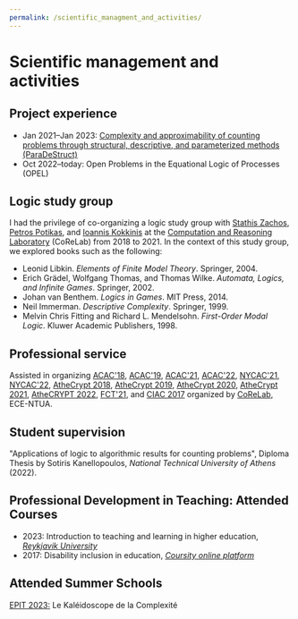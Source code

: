 ```yaml
---
permalink: /scientific_managment_and_activities/
---
```


# Scientific management and activities

## Project experience  
- Jan 2021–Jan 2023: <A href="https://corelab.ntua.gr/paradestruct/">Complexity and approximability of counting problems through structural, descriptive, and parameterized methods (ParaDeStruct)</A>
- Oct 2022–today: Open Problems in the Equational Logic of Processes (OPEL)

## Logic study group

I had the privilege of co-organizing a logic study group with <A href="http://www.corelab.ntua.gr/~zachos/">Stathis Zachos</A>, <A href="http://users.softlab.ntua.gr/~ppotik/">Petros Potikas</A>, and <A href="https://sites.google.com/site/ykokkinis/">Ioannis Kokkinis</A> at the <A href="https://corelab.ntua.gr/">Computation and Reasoning Laboratory</A> (CoReLab) from 2018 to 2021. In the context of this study group, we explored books such as the following:
- Leonid Libkin. _Elements of Finite Model Theory_. Springer, 2004.
- Erich Grädel, Wolfgang Thomas, and Thomas Wilke. _Automata, Logics, and Infinite Games_. Springer, 2002.
- Johan van Benthem. _Logics in Games_. MIT Press, 2014.
- Neil Immerman. _Descriptive Complexity_. Springer, 1999.
- Melvin Chris Fitting and Richard L. Mendelsohn. _First-Order Modal Logic_. Kluwer Academic Publishers, 1998.

## Professional service

Assisted in organizing <A href="http://www.corelab.ntua.gr/acac18/">ACAC'18</A>, <A href="http://www.corelab.ntua.gr/acac19/">ACAC'19</A>, <A href="https://www.corelab.ntua.gr/acac21/">ACAC'21</A>, <A href="https://www.corelab.ntua.gr/acac22/">ACAC'22</A>, <A href="http://www.sci.brooklyn.cuny.edu/~zachos/nycac_2021/">NYCAC'21</A>, <A href="http://www.sci.brooklyn.cuny.edu/~zachos/nycac_2022/">NYCAC'22</A>, <A href="https://www.corelab.ntua.gr/athecrypt2018/">AtheCrypt 2018</A>, <A href="https://www.corelab.ntua.gr/athecrypt2019/">AtheCrypt 2019</A>, <A href="https://www.corelab.ntua.gr/athecrypt2020/">AtheCrypt 2020</A>, <A href="https://www.corelab.ntua.gr/athecrypt2021/">AtheCrypt 2021</A>, <A href="https://www.corelab.ntua.gr/athecrypt2022/">AtheCRYPT 2022</A>, <A href="https://www.corelab.ntua.gr/fct2021/">FCT'21</A>, and <A href="http://www.corelab.ntua.gr/ciac2017/">CIAC 2017</A> organized by <A href="https://www.corelab.ntua.gr/index.html">CoReLab</A>, ECE-NTUA.

## Student supervision

"Applications of logic to algorithmic results for counting problems", Diploma Thesis by Sotiris Kanellopoulos, _National Technical University of Athens_ (2022).  
    

## Professional Development in Teaching: Attended Courses

- 2023: Introduction to teaching and learning in higher education, _<A href="https://en.ru.is/">Reykjavik University</A>_
- 2017: Disability inclusion in education, _<A href="https://coursity.gr/">Coursity online platform</A>_

## Attended Summer Schools

<A href="https://epit2023.sciencesconf.org/">EPIT 2023:</A> Le Kaléidoscope de la Complexité

